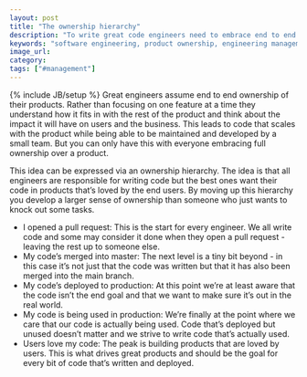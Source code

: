 ```yaml
---
layout: post
title: "The ownership hierarchy"
description: "To write great code engineers need to embrace end to end ownership and not think their work is done when they open a pull request."
keywords: "software engineering, product ownership, engineering management"
image_url:
category:
tags: ["#management"]
---
```

{% include JB/setup %}
Great engineers assume end to end ownership of their products. Rather than focusing on one feature at a time they understand how it fits in with the rest of the product and think about the impact it will have on users and the business. This leads to code that scales with the product while being able to be maintained and developed by a small team. But you can only have this with everyone embracing full ownership over a product.

This idea can be expressed via an ownership hierarchy. The idea is that all engineers are responsible for writing code but the best ones want their code in products that’s loved by the end users. By moving up this hierarchy you develop a larger sense of ownership than someone who just wants to knock out some tasks.

- I opened a pull request: This is the start for every engineer. We all write code and some may consider it done when they open a pull request - leaving the rest up to someone else.
- My code’s merged into master: The next level is a tiny bit beyond - in this case it’s not just that the code was written but that it has also been merged into the main branch.
- My code’s deployed to production: At this point we’re at least aware that the code isn’t the end goal and that we want to make sure it’s out in the real world.
- My code is being used in production: We’re finally at the point where we care that our code is actually being used. Code that’s deployed but unused doesn’t matter and we strive to write code that’s actually used.
- Users love my code: The peak is building products that are loved by users. This is what drives great products and should be the goal for every bit of code that’s written and deployed.
